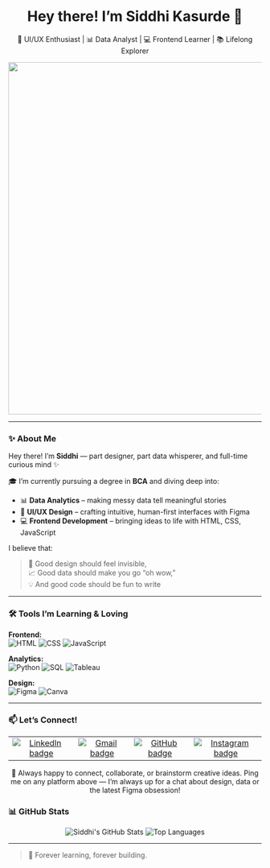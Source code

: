 <h1 align="center">Hey there! I’m Siddhi Kasurde 👋</h1>
<p align="center">🎨 UI/UX Enthusiast | 📊 Data Analyst | 💻 Frontend Learner | 📚 Lifelong Explorer</p>

<div align="center">
  <img src="https://media.giphy.com/media/L1R1tvI9svkIWwpVYr/giphy.gif" width="700" />
</div>

---

### ✨ About Me

Hey there! I’m **Siddhi** — part designer, part data whisperer, and full-time curious mind ✨

🎓 I’m currently pursuing a degree in **BCA** and diving deep into:
- 📊 **Data Analytics** – making messy data tell meaningful stories
- 🎨 **UI/UX Design** – crafting intuitive, human-first interfaces with Figma
- 💻 **Frontend Development** – bringing ideas to life with HTML, CSS, JavaScript

I believe that:
> 🧠 Good design should feel invisible,  
> 📈 Good data should make you go “oh wow,”  
> 💡 And good code should be fun to write 
---

### 🛠 Tools I’m Learning & Loving

**Frontend:**  
![HTML](https://img.shields.io/badge/HTML-E44D26?style=for-the-badge&logo=html5&logoColor=white)
![CSS](https://img.shields.io/badge/CSS-1572B6?style=for-the-badge&logo=css3)
![JavaScript](https://img.shields.io/badge/JavaScript-F7DF1E?style=for-the-badge&logo=javascript&logoColor=black)

**Analytics:**  
![Python](https://img.shields.io/badge/Python-3776AB?style=for-the-badge&logo=python&logoColor=white)
![SQL](https://img.shields.io/badge/SQL-336791?style=for-the-badge&logo=mysql&logoColor=white)
![Tableau](https://img.shields.io/badge/Tableau-E97627?style=for-the-badge&logo=tableau&logoColor=white)

**Design:**  
![Figma](https://img.shields.io/badge/Figma-F24E1E?style=for-the-badge&logo=figma&logoColor=white)
![Canva](https://img.shields.io/badge/Canva-00C4CC?style=for-the-badge&logo=canva&logoColor=white)

---

### 📫 Let’s&nbsp;Connect!

<table>
  <tr>
    <td align="center">
      <a href="https://www.linkedin.com/in/siddhikasurde/" target="_blank">
        <img src="https://img.shields.io/badge/LinkedIn-0A66C2?style=for-the-badge&logo=linkedin&logoColor=white" alt="LinkedIn badge"/>
      </a>
    </td>
    <td align="center">
      <a href="mailto:siddhi.k@somaiya.edu" target="_blank">
        <img src="https://img.shields.io/badge/Email-D14836?style=for-the-badge&logo=gmail&logoColor=white" alt="Gmail badge"/>
      </a>
    </td>
    <td align="center">
      <a href="https://github.com/siddhikasurde" target="_blank">
        <img src="https://img.shields.io/badge/GitHub-181717?style=for-the-badge&logo=github&logoColor=white" alt="GitHub badge"/>
      </a>
    </td>
    <td align="center">
      <a href="https://www.instagram.com/siddhii.k_7/" target="_blank">
        <img src="https://img.shields.io/badge/Instagram-E4405F?style=for-the-badge&logo=instagram&logoColor=white" alt="Instagram badge"/>
      </a>
    </td>
  </tr>
</table>

<div align="center">
   🤝 Always happy to connect, collaborate, or brainstorm creative ideas.  
  Ping me on any platform above — I’m always up for a chat about design, data or the latest Figma obsession!  
</div>

### 📊 GitHub Stats

<div align="center">

![Siddhi's GitHub Stats](https://github-readme-stats.vercel.app/api?username=SiddhiKasurde&show_icons=true&theme=gradient)
![Top Languages](https://github-readme-stats.vercel.app/api/top-langs/?username=SiddhiKasurde&layout=compact&theme=gradient)

</div>

---

> 🌱 Forever learning, forever building.
